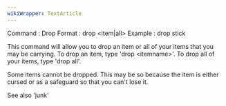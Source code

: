 ```yaml
---
wikiWrapper: TextArticle
---
```

Command : Drop
Format  : drop &lt;item|all&gt;
Example : drop stick

This command will allow you to drop an item or all of your items that you
may be carrying.  To drop an item, type 'drop &lt;itemname&gt;'.  To drop all
of your items, type 'drop all'.

Some items cannot be dropped.  This may be so because the item is either
cursed or as a safeguard so that you can't lose it.

See also 'junk'
